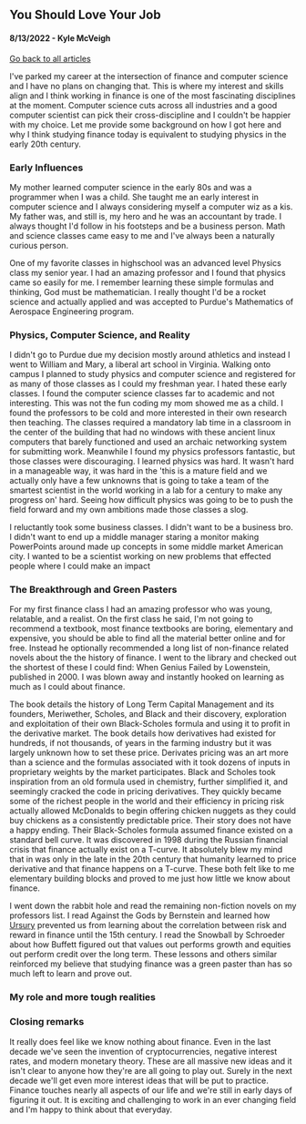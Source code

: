 ## You Should Love Your Job
#### 8/13/2022 - Kyle McVeigh
[Go back to all articles](../../)

I've parked my career at the intersection of finance and computer science and I have no plans on changing that. This is where my interest and skills align and I think working in finance is one of the most fascinating disciplines at the moment. Computer science cuts across all industries and a good computer scientist can pick their cross-discipline and I couldn't be happier with my choice. Let me provide some background on how I got here and why I think studying finance today is equivalent to studying physics in the early 20th century. 

### Early Influences 
My mother learned computer science in the early 80s and was a programmer when I was a child. She taught me an early interest in computer science and I always considering myself a computer wiz as a kis. My father was, and still is, my hero and he was an accountant by trade. I always thought I'd follow in his footsteps and be a business person. Math and science classes came easy to me and I've always been a naturally curious person. 

One of my favorite classes in highschool was an advanced level Physics class my senior year. I had an amazing professor and I found that physics came so easily for me. I remember learning these simple formulas and thinking, God must be mathematician. I really thought I'd be a rocket science and actually applied and was accepted to Purdue's Mathematics of Aerospace Engineering program. 

### Physics, Computer Science, and Reality
I didn't go to Purdue due my decision mostly around athletics and instead I went to William and Mary, a liberal art school in Virginia. Walking onto campus I planned to study physics and computer science and registered for as many of those classes as I could my freshman year. I hated these early classes. I found the computer science classes far to academic and not interesting. This was not the fun coding my mom showed me as a child. I found the professors to be cold and more interested in their own research then teaching. The classes required a mandatory lab time in a classroom in the center of the building that had no windows with these ancient linux computers that barely functioned and used an archaic networking system for submitting work. Meanwhile I found my physics professors fantastic, but those classes were discouraging. I learned physics was hard. It wasn't hard in a manageable way, it was hard in the 'this is a mature field and we actually only have a few unknowns that is going to take a team of the smartest scientist in the world working in a lab for a century to make any progress on' hard. Seeing how difficult physics was going to be to push the field forward and my own ambitions made those classes a slog. 

I reluctantly took some business classes. I didn't want to be a business bro. I didn't want to end up a middle manager staring a monitor making PowerPoints around made up concepts in some middle market American city. I wanted to be a scientist working on new problems that effected people where I could make an impact

### The Breakthrough and Green Pasters 
For my first finance class I had an amazing professor who was young, relatable, and a realist. On the first class he said, I'm not going to recommend a textbook, most finance textbooks are boring, elementary and expensive, you should be able to find all the material better online and for free. Instead he optionally recommended a long list of non-finance related novels about the the history of finance. I went to the library and checked out the shortest of these I could find: When Genius Failed by Lowenstein, published in 2000. I was blown away and instantly hooked on learning as much as I could about finance. 

The book details the history of Long Term Capital Management and its founders, Meriwether, Scholes, and Black and their discovery, exploration and exploitation of their own Black-Scholes formula and using it to profit in the derivative market. The book details how derivatives had existed for hundreds, if not thousands, of years in the farming industry but it was largely unknown how to set these price. Derivates pricing was an art more than a science and the formulas associated with it took dozens of inputs in proprietary weights by the market participates. Black and Scholes took inspiration from an old formula used in chemistry, further simplified it, and seemingly cracked the code in pricing derivatives. They quickly became some of the richest people in the world and their efficiency in pricing risk actually allowed McDonalds to begin offering chicken nuggets as they could buy chickens as a consistently predictable price. Their story does not have a happy ending. Their Black-Scholes formula assumed finance existed on a standard bell curve. It was discovered in 1998 during the Russian financial crisis that finance actually exist on a T-curve. It absolutely blew my mind that in was only in the late in the 20th century that humanity learned to price derivative and that finance happens on a T-curve. These both felt like to me elementary building blocks and proved to me just how little we know about finance. 

I went down the rabbit hole and read the remaining non-fiction novels on my professors list. I read Against the Gods by Bernstein and learned how [Ursury](https://en.wikipedia.org/wiki/Usury) prevented us from learning about the correlation between risk and reward in finance until the 15th century. I read the Snowball by Schroeder about how Buffett figured out that values out performs growth and equities out perform credit over the long term. These lessons and others similar reinforced my believe that studying finance was a green paster than has so much left to learn and prove out.

### My role and more tough realities 

### Closing remarks 
It really does feel like we know nothing about finance. Even in the last decade we've seen the invention of cryptocurrencies, negative interest rates, and modern monetary theory. These are all massive new ideas and it isn't clear to anyone how they're are all going to play out. Surely in the next decade we'll get even more interest ideas that will be put to practice. Finance touches nearly all aspects of our life and we're still in early days of figuring it out. It is exciting and challenging to work in an ever changing field and I'm happy to think about that everyday. 